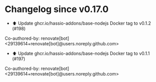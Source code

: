 # Changelog since v0.17.0
- ⬆️ Update ghcr.io/hassio-addons/base-nodejs Docker tag to v0.1.2 (#198)

Co-authored-by: renovate[bot] <29139614+renovate[bot]@users.noreply.github.com> 
- ⬆️ Update ghcr.io/hassio-addons/base-nodejs Docker tag to v0.1.1 (#197)

Co-authored-by: renovate[bot] <29139614+renovate[bot]@users.noreply.github.com> 
